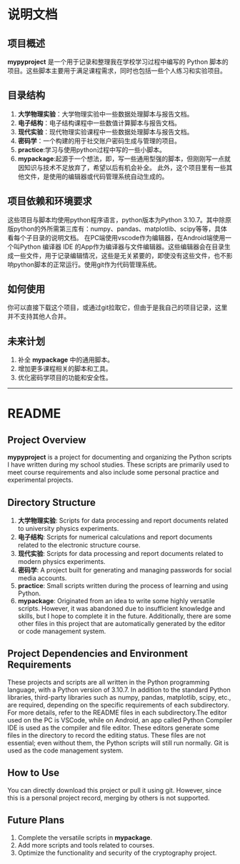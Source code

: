 # 说明文档

## 项目概述
**mypyproject**   是一个用于记录和整理我在学校学习过程中编写的 Python 脚本的项目。这些脚本主要用于满足课程需求，同时也包括一些个人练习和实验项目。

## 目录结构
1. **大学物理实验**：大学物理实验中一些数据处理脚本与报告文档。
2. **电子结构**：电子结构课程中一些数值计算脚本与报告文档。
3. **现代实验**：现代物理实验课程中一些数据处理脚本与报告文档。
4. **密码学**：一个构建的用于社交账户密码生成与管理的项目。
5. **practice**:学习与使用python过程中写的一些小脚本。
6. **mypackage**:起源于一个想法，即，写一些通用型强的脚本，但刚刚写一点就因知识与技术不足放弃了，希望以后有机会补全。
  此外，这个项目里有一些其他文件，是使用的编辑器或代码管理系统自动生成的。
## 项目依赖和环境要求
这些项目与脚本均使用python程序语言，python版本为Python 3.10.7。其中除原版python的外所需第三库有：numpy、pandas、matplotlib、scipy等等，具体看每个子目录的说明文档。
在PC端使用vscode作为编辑器，在Android端使用一个叫Python 编译器 IDE 的App作为编译器与文件编辑器。这些编辑器会在目录生成一些文件，用于记录编辑情况，这些是无关紧要的，即使没有这些文件，也不影响python脚本的正常运行。使用git作为代码管理系统。
## 如何使用
你可以直接下载这个项目，或通过git拉取它，但由于是我自己的项目记录，这里并不支持其他人合并。
## 未来计划
1. 补全 **mypackage** 中的通用脚本。
2. 增加更多课程相关的脚本和工具。
3. 优化密码学项目的功能和安全性。

------------------

# README
## Project Overview
**mypyproject** is a project for documenting and organizing the Python scripts I have written during my school studies. These scripts are primarily used to meet course requirements and also include some personal practice and experimental projects.
## Directory Structure
1. **大学物理实验**: Scripts for data processing and report documents related to university physics experiments.
2. **电子结构**: Scripts for numerical calculations and report documents related to the electronic structure course.
3. **现代实验**: Scripts for data processing and report documents related to modern physics experiments.
4. **密码学**: A project built for generating and managing passwords for social media accounts.
5. **practice**: Small scripts written during the process of learning and using Python.
6. **mypackage**: Originated from an idea to write some highly versatile scripts. However, it was abandoned due to insufficient knowledge and skills, but I hope to complete it in the future. Additionally, there are some other files in this project that are automatically generated by the editor or code management system.
## Project Dependencies and Environment Requirements
These projects and scripts are all written in the Python programming language, with a Python version of 3.10.7. In addition to the standard Python libraries, third-party libraries such as numpy, pandas, matplotlib, scipy, etc., are required, depending on the specific requirements of each subdirectory.
 For more details, refer to the README files in each subdirectory.The editor used on the PC is VSCode, while on Android, an app called  Python Compiler IDE is used as the compiler and file editor. These editors generate some files in the directory to record the editing status. These files are not essential; even without them, the Python scripts will still run normally. Git is used as the code management system.
 ## How to Use
 You can directly download this project or pull it using git. However, since this is a personal project record, merging by others is not supported.
## Future Plans
 1. Complete the versatile scripts in **mypackage**.
 2. Add more scripts and tools related to courses.
 3. Optimize the functionality and security of the cryptography project.